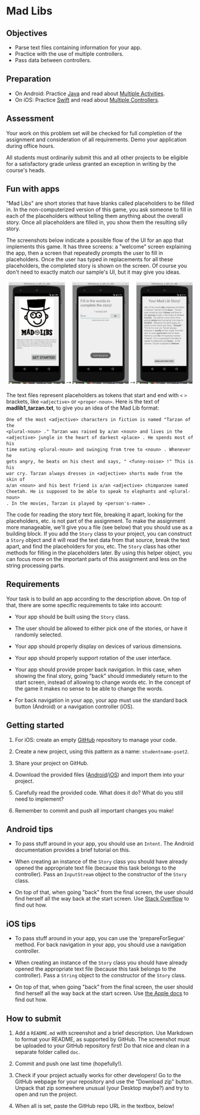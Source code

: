 # Mad Libs

## Objectives

- Parse text files containing information for your app.
- Practice with the use of multiple controllers.
- Pass data between controllers.

## Preparation

- On Android: Practice [Java](/android/java) and read about [Multiple Activities](/android/multiple-activities).
- On iOS: Practice [Swift](/ios/swift) and read about [Multiple Controllers](/ios/multiple-controllers).

## Assessment

Your work on this problem set will be checked for full completion of the assignment and consideration of all requirements. Demo your application during office hours.

All students must ordinarily submit this and all other projects to be eligible for a satisfactory grade unless granted an exception in writing by the course's heads.

## Fun with apps

"Mad Libs" are short stories that have blanks called placeholders to be filled in. In the non-computerized version of this game, you ask someone to fill in each of the placeholders without telling them anything about the overall story. Once all placeholders are filled in, you show them the resulting silly story.

The screenshots below indicate a possible flow of the UI for an app that implements this game. It has three screens: a "welcome" screen explaining the app, then a screen that repeatedly prompts the user to fill in placeholders. Once the user has typed in replacements for all these placeholders, the completed story is shown on the screen. Of course you don't need to exactly match our sample's UI, but it may give you ideas.

![](madlibs.png)

The text files represent placeholders as tokens that start and end with `<` `>` brackets, like `<adjective>` or `<proper-noun>`. Here is the text of **madlib1_tarzan.txt**, to give you an idea of the Mad Lib format:

    One of the most <adjective> characters in fiction is named "Tarzan of the
    <plural-noun> ." Tarzan was raised by a/an <noun> and lives in the
    <adjective> jungle in the heart of darkest <place> . He spends most of his
    time eating <plural-noun> and swinging from tree to <noun> . Whenever he
    gets angry, he beats on his chest and says, " <funny-noise> !" This is his
    war cry. Tarzan always dresses in <adjective> shorts made from the skin of
    a/an <noun> and his best friend is a/an <adjective> chimpanzee named
    Cheetah. He is supposed to be able to speak to elephants and <plural-noun>
    . In the movies, Tarzan is played by <person's-name> .

The code for reading the story text file, breaking it apart, looking for the placeholders, etc. is not part of the assignment. To make the assignment more manageable, we'll give you a file (see below) that you should use as a building block. If you add the `Story` class to your project, you can construct a `Story` object and it will read the text data from that source, break the text apart, and find the placeholders for you, etc. The `Story` class has other methods for filling in the placeholders later. By using this helper object, you can focus more on the important parts of this assignment and less on the string processing parts.

## Requirements

Your task is to build an app according to the description above. On top of that, there are some specific requirements to take into account:

- Your app should be built using the `Story` class.

- The user should be allowed to  either pick one of the stories, or have it randomly selected.

- Your app should properly display on devices of various dimensions.

- Your app should properly support rotation of the user interface.

- Your app should provide proper back navigation. In this case, when showing the final story, going "back" should immediately return to the start screen, instead of allowing to change words etc. In the concept of the game it makes no sense to be able to change the words.

- For back navigation in your app, your app must use the standard back button (Android) or a navigation controller (iOS).

## Getting started

1. For iOS: create an empty [GitHub](https://www.github.com/) repository to manage your code.

2. Create a new project, using this pattern as a name: `studentname-pset2`.

3. Share your project on GitHub. 

4. Download the provided files ([Android](madlibs_android.zip)/[iOS](madlibs_ios.zip)) and import them into your project.

5. Carefully read the provided code. What does it do? What do you still need to implement? 

6. Remember to commit and push all important changes you make! 

## Android tips

- To pass stuff around in your app, you should use an `Intent`. The Android documentation provides a brief tutorial on this.

- When creating an instance of the `Story` class you should have already opened the appropriate text file (because this task belongs to the controller). Pass an `InputStream` object to the constructor of the `Story` class.

- On top of that, when going "back" from the final screen, the user should find herself all the way back at the start screen. Use [Stack Overflow](http://stackoverflow.com/questions/27129353/android-back-navigation) to find out how.

## iOS tips

- To pass stuff around in your app, you can use the 'prepareForSegue' method. For back navigation in your app, you should use a navigation controller.

- When creating an instance of the `Story` class you should have already opened the appropriate text file (because this task belongs to the controller). Pass a `String` object to the constructor of the `Story` class.

- On top of that, when going "back" from the final screen, the user should find herself all the way back at the start screen. Use [the Apple docs](https://developer.apple.com/library/content/documentation/WindowsViews/Conceptual/ViewControllerCatalog/Chapters/NavigationControllers.html) to find out how.

## How to submit

1. Add a `README.md` with screenshot and a brief description. Use Markdown to format your README, as supported by GitHub. The screenshot must be uploaded to your GitHub repository first! Do that nice and clean in a separate folder called `doc`.

2. Commit and push one last time (hopefully!).

3. Check if your project actually works for other developers! Go to the GitHub webpage for your repository and use the "Download zip" button. Unpack that zip somewhere unusual (your Desktop maybe?) and try to open and run the project.

4. When all is set, paste the GitHub repo URL in the textbox, below!
